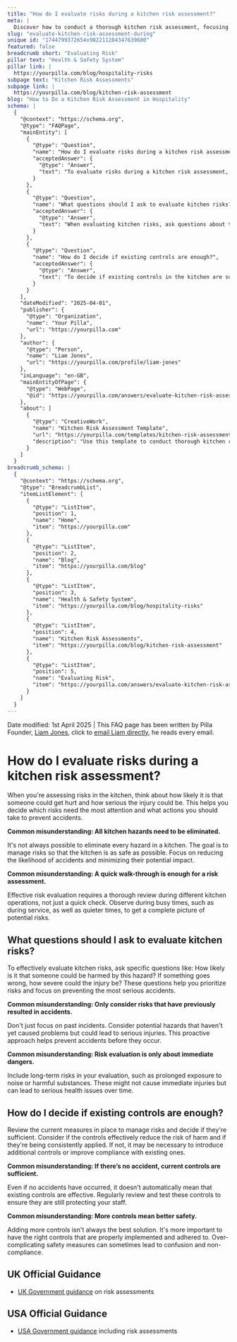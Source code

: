 ```yaml
---
title: "How do I evaluate risks during a kitchen risk assessment?"
meta: |
  Discover how to conduct a thorough kitchen risk assessment, focusing on evaluating and prioritizing potential hazards to enhance safety.
slug: "evaluate-kitchen-risk-assessment-during"
unique id: "1744799372654x902211204347639600"
featured: false
breadcrumb short: "Evaluating Risk"
pillar text: "Health & Safety System"
pillar link: |
  https://yourpilla.com/blog/hospitality-risks
subpage text: "Kitchen Risk Assessments"
subpage link: |
  https://yourpilla.com/blog/kitchen-risk-assessment
blog: "How to Do a Kitchen Risk Assessment in Hospitality"
schema: |
  {
    "@context": "https://schema.org",
    "@type": "FAQPage",
    "mainEntity": [
      {
        "@type": "Question",
        "name": "How do I evaluate risks during a kitchen risk assessment?",
        "acceptedAnswer": {
          "@type": "Answer",
          "text": "To evaluate risks during a kitchen risk assessment, consider the likelihood of someone getting hurt and the severity of a potential injury. Focus on the risks that require the most attention and implement actions to prevent accidents. Managing risks effectively involves reducing the chances of accidents rather than trying to eliminate all hazards, and requires a thorough evaluation during different kitchen operations."
        }
      },
      {
        "@type": "Question",
        "name": "What questions should I ask to evaluate kitchen risks?",
        "acceptedAnswer": {
          "@type": "Answer",
          "text": "When evaluating kitchen risks, ask questions about the likelihood of harm and the severity of potential injuries from each hazard. This approach helps in prioritizing risks and focusing on preventing the most serious accidents. Also, consider not only immediate dangers but also long-term risks, such as those from prolonged exposure to hazards, to prevent serious health issues."
        }
      },
      {
        "@type": "Question",
        "name": "How do I decide if existing controls are enough?",
        "acceptedAnswer": {
          "@type": "Answer",
          "text": "To decide if existing controls in the kitchen are sufficient, review if the measures effectively reduce the risk of harm and whether they are consistently applied. If the controls are found lacking, consider introducing more effective solutions or improving compliance. Regular reviews and testing of controls are necessary to ensure they continue to provide adequate protection."
        }
      }
    ],
    "dateModified": "2025-04-01",
    "publisher": {
      "@type": "Organization",
      "name": "Your Pilla",
      "url": "https://yourpilla.com"
    },
    "author": {
      "@type": "Person",
      "name": "Liam Jones",
      "url": "https://yourpilla.com/profile/liam-jones"
    },
    "inLanguage": "en-GB",
    "mainEntityOfPage": {
      "@type": "WebPage",
      "@id": "https://yourpilla.com/answers/evaluate-kitchen-risk-assessment-during"
    },
    "about": [
      {
        "@type": "CreativeWork",
        "name": "Kitchen Risk Assessment Template",
        "url": "https://yourpilla.com/templates/kitchen-risk-assessment",
        "description": "Use this template to conduct thorough kitchen risk assessments periodically and ensure proper handling of identified risks according to business needs, with settings to recur every 12 months."
      }
    ]
  }
breadcrumb_schema: |
  {
    "@context": "https://schema.org",
    "@type": "BreadcrumbList",
    "itemListElement": [
      {
        "@type": "ListItem",
        "position": 1,
        "name": "Home",
        "item": "https://yourpilla.com"
      },
      {
        "@type": "ListItem",
        "position": 2,
        "name": "Blog",
        "item": "https://yourpilla.com/blog"
      },
      {
        "@type": "ListItem",
        "position": 3,
        "name": "Health & Safety System",
        "item": "https://yourpilla.com/blog/hospitality-risks"
      },
      {
        "@type": "ListItem",
        "position": 4,
        "name": "Kitchen Risk Assessments",
        "item": "https://yourpilla.com/blog/kitchen-risk-assessment"
      },
      {
        "@type": "ListItem",
        "position": 5,
        "name": "Evaluating Risk",
        "item": "https://yourpilla.com/answers/evaluate-kitchen-risk-assessment-during"
      }
    ]
  }
---
```


Date modified: 1st April 2025 | This FAQ page has been written by Pilla Founder, [Liam Jones](https://yourpilla.com/profile/liam-jones), click to [email Liam directly](https://mailto:liam@yourpilla.com), he reads every email.

# How do I evaluate risks during a kitchen risk assessment?

When you're assessing risks in the kitchen, think about how likely it is that someone could get hurt and how serious the injury could be. This helps you decide which risks need the most attention and what actions you should take to prevent accidents.

**Common misunderstanding: All kitchen hazards need to be eliminated.**

It's not always possible to eliminate every hazard in a kitchen. The goal is to manage risks so that the kitchen is as safe as possible. Focus on reducing the likelihood of accidents and minimizing their potential impact.

**Common misunderstanding: A quick walk-through is enough for a risk assessment.**

Effective risk evaluation requires a thorough review during different kitchen operations, not just a quick check. Observe during busy times, such as during service, as well as quieter times, to get a complete picture of potential risks.

## What questions should I ask to evaluate kitchen risks?

To effectively evaluate kitchen risks, ask specific questions like: How likely is it that someone could be harmed by this hazard? If something goes wrong, how severe could the injury be? These questions help you prioritize risks and focus on preventing the most serious accidents.

**Common misunderstanding: Only consider risks that have previously resulted in accidents.**

Don't just focus on past incidents. Consider potential hazards that haven't yet caused problems but could lead to serious injuries. This proactive approach helps prevent accidents before they occur.

**Common misunderstanding: Risk evaluation is only about immediate dangers.**

Include long-term risks in your evaluation, such as prolonged exposure to noise or harmful substances. These might not cause immediate injuries but can lead to serious health issues over time.

## How do I decide if existing controls are enough?

Review the current measures in place to manage risks and decide if they're sufficient. Consider if the controls effectively reduce the risk of harm and if they're being consistently applied. If not, it may be necessary to introduce additional controls or improve compliance with existing ones.

**Common misunderstanding: If there’s no accident, current controls are sufficient.**

Even if no accidents have occurred, it doesn't automatically mean that existing controls are effective. Regularly review and test these controls to ensure they are still protecting your staff.

**Common misunderstanding: More controls mean better safety.**

Adding more controls isn't always the best solution. It's more important to have the right controls that are properly implemented and adhered to. Over-complicating safety measures can sometimes lead to confusion and non-compliance.

## UK Official Guidance

-   [UK Government guidance](https://www.hse.gov.uk/catering/risk.htm) on risk assessments

## USA Official Guidance

-   [USA Government guidance](https://www.fda.gov/regulatory-information/search-fda-guidance-documents/draft-guidance-industry-hazard-analysis-and-risk-based-preventive-controls-human-food) including risk assessments